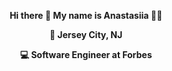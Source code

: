  

<div align="center">
<strong> <p>Hi there 👋  My name is Anastasiia 👩🏻‍</p> </strong>
  <strong> <p>📍 Jersey City, NJ </p> </strong>
 <strong><p> 💻 Software Engineer at Forbes</p></strong>
  <p> </p>
</div>


